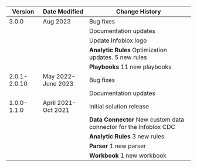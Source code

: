 | **Version** | **Date Modified** | **Change History**                          |
|-------------|--------------------------------|---------------------------------------------|
| 3.0.0       | Aug 2023                       | Bug fixes
|             |                                | Documentation updates
|             |                                | Update Infoblox logo 
|             |                                | **Analytic Rules** Optimization updates. 5 new rules
|             |                                | **Playbooks** 11 new playbooks
| 2.0.1-2.0.10       | May 2022-June 2023      | Bug fixes
|             |                                | Documentation updates
| 1.0.0-1.1.0       | April 2021-Oct 2021      | Initial solution release |
|             |                                | **Data Connector** New custom data connector for the Infoblox CDC
|             |                                | **Analytic Rules** 3 new rules
|             |                                | **Parser** 1 new parser
|             |                                | **Workbook** 1 new workbook

